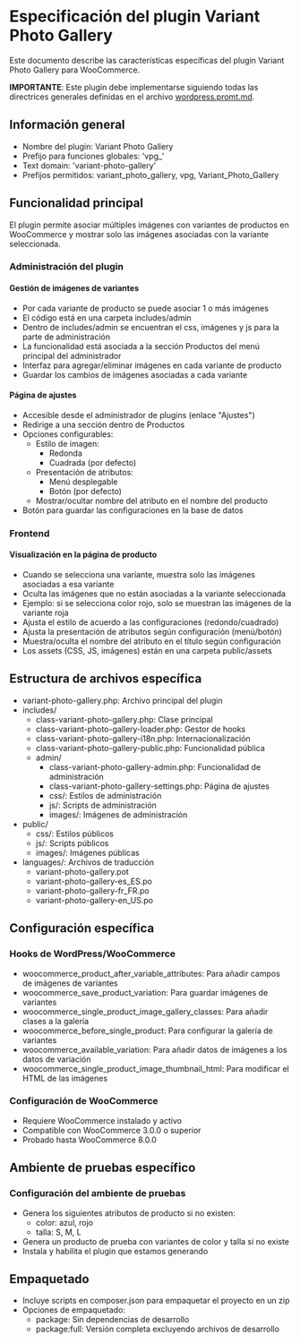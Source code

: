 # Especificación del plugin Variant Photo Gallery

Este documento describe las características específicas del plugin Variant Photo Gallery para WooCommerce.

**IMPORTANTE**: Este plugin debe implementarse siguiendo todas las directrices generales definidas en el archivo [wordpress.promt.md](../wordpress.promt.md).

## Información general

- Nombre del plugin: Variant Photo Gallery
- Prefijo para funciones globales: 'vpg_'
- Text domain: 'variant-photo-gallery'
- Prefijos permitidos: variant_photo_gallery, vpg, Variant_Photo_Gallery

## Funcionalidad principal

El plugin permite asociar múltiples imágenes con variantes de productos en WooCommerce y mostrar solo las imágenes asociadas con la variante seleccionada.

### Administración del plugin

#### Gestión de imágenes de variantes
- Por cada variante de producto se puede asociar 1 o más imágenes
- El código está en una carpeta includes/admin
- Dentro de includes/admin se encuentran el css, imágenes y js para la parte de administración
- La funcionalidad está asociada a la sección Productos del menú principal del administrador
- Interfaz para agregar/eliminar imágenes en cada variante de producto
- Guardar los cambios de imágenes asociadas a cada variante

#### Página de ajustes
- Accesible desde el administrador de plugins (enlace "Ajustes")
- Redirige a una sección dentro de Productos
- Opciones configurables:
  - Estilo de imagen:
    - Redonda
    - Cuadrada (por defecto)
  - Presentación de atributos:
    - Menú desplegable
    - Botón (por defecto)
  - Mostrar/ocultar nombre del atributo en el nombre del producto
- Botón para guardar las configuraciones en la base de datos

### Frontend

#### Visualización en la página de producto
- Cuando se selecciona una variante, muestra solo las imágenes asociadas a esa variante
- Oculta las imágenes que no están asociadas a la variante seleccionada
- Ejemplo: si se selecciona color rojo, solo se muestran las imágenes de la variante roja
- Ajusta el estilo de acuerdo a las configuraciones (redondo/cuadrado)
- Ajusta la presentación de atributos según configuración (menú/botón)
- Muestra/oculta el nombre del atributo en el título según configuración
- Los assets (CSS, JS, imágenes) están en una carpeta public/assets

## Estructura de archivos específica

- variant-photo-gallery.php: Archivo principal del plugin
- includes/
  - class-variant-photo-gallery.php: Clase principal
  - class-variant-photo-gallery-loader.php: Gestor de hooks
  - class-variant-photo-gallery-i18n.php: Internacionalización
  - class-variant-photo-gallery-public.php: Funcionalidad pública
  - admin/
    - class-variant-photo-gallery-admin.php: Funcionalidad de administración
    - class-variant-photo-gallery-settings.php: Página de ajustes
    - css/: Estilos de administración
    - js/: Scripts de administración
    - images/: Imágenes de administración
- public/
  - css/: Estilos públicos
  - js/: Scripts públicos
  - images/: Imágenes públicas
- languages/: Archivos de traducción
  - variant-photo-gallery.pot
  - variant-photo-gallery-es_ES.po
  - variant-photo-gallery-fr_FR.po
  - variant-photo-gallery-en_US.po

## Configuración específica

### Hooks de WordPress/WooCommerce
- woocommerce_product_after_variable_attributes: Para añadir campos de imágenes de variantes
- woocommerce_save_product_variation: Para guardar imágenes de variantes
- woocommerce_single_product_image_gallery_classes: Para añadir clases a la galería
- woocommerce_before_single_product: Para configurar la galería de variantes
- woocommerce_available_variation: Para añadir datos de imágenes a los datos de variación
- woocommerce_single_product_image_thumbnail_html: Para modificar el HTML de las imágenes

### Configuración de WooCommerce
- Requiere WooCommerce instalado y activo
- Compatible con WooCommerce 3.0.0 o superior
- Probado hasta WooCommerce 8.0.0

## Ambiente de pruebas específico

### Configuración del ambiente de pruebas
- Genera los siguientes atributos de producto si no existen:
  - color: azul, rojo
  - talla: S, M, L
- Genera un producto de prueba con variantes de color y talla si no existe
- Instala y habilita el plugin que estamos generando

## Empaquetado
- Incluye scripts en composer.json para empaquetar el proyecto en un zip
- Opciones de empaquetado:
  - package: Sin dependencias de desarrollo
  - package:full: Versión completa excluyendo archivos de desarrollo

